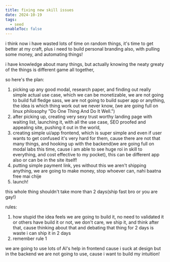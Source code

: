 ```yaml
---
title: fixing new skill issues
date: 2024-10-19
tags:
  - seed
enableToc: false
---
```

i think now i have wasted lots of time on random things, it's time to get better at my craft, plus i need to build personal branding also, with pulling some money, and automating things!

i have knowledge about many things, but actually knowing the neaty greaty of the things is different game all together,

so here's the plan:

1. picking up any good modal, research paper, and finding out really simple actual use case, which we can be monetizable, we are not going to build full fledge sass, we are not going to build super app or anything, the idea is which thing work out we never know, (we are going full on linux philosophy "Do One Thing And Do It Well.")
2. after picking up, creating very sexy trust worthy landing page with waiting list, launching it, with all the use case, SEO proofed and appealing site, pushing it out in the world, 
3. creating simple ui/app frontend, which is super simple and even if user wants to get confused it's very hard for them, cause there are not that many things, and hooking up with the backend(we are going full on modal labs this time, cause i am able to see huge roi in skill to everything, and cost effective to my pocket), this can be different app also or can be in the site itself!
4. putting simple payment link, yes without this we aren't shipping anything, we are going to make money, stop whoever can, nahi baatna free mai chije
5. launch!

this whole thing shouldn't take more than 2 days(ship fast bro or you are gay!)

rules:
1. how stupid the idea feels we are going to build it, no need to validated it or others have build it or not, we don't care, we ship it, and think after that, cause thinking about that and debating that thing for 2 days is waste i can ship it in 2 days
2. remember rule 1

we are going to use lots of AI's help in frontend cause i suck at design but in the backend we are not going to use, cause i want to build my intuition!